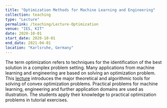 ```yaml
---
title: "Optimization Methods for Machine Learning and Engineering"
collection: teaching
type: "Lecture"
permalink: /teaching/Lecture-Optimization
venue: "IES, KIT"
date: 2020-10-01
start_date: 2020-10-01
end_date: 2021-04-01
location: "Karlsruhe, Germany"
---
```


The term optimization refers to techniques for the identification of the best solution in a complex problem setting. Many applications from machine learning and engineering are based on solving an optimization problem. This [lecture](https://ies.iar.kit.edu/lehre_1487.php) introduces the major theoretical and algorithmic tools for solving of convex optimization problems. Practical problems for machine learning, engineering and further application domains are used as illustration. The students apply their knowledge to practical optimization problems in tutorial exercises. 